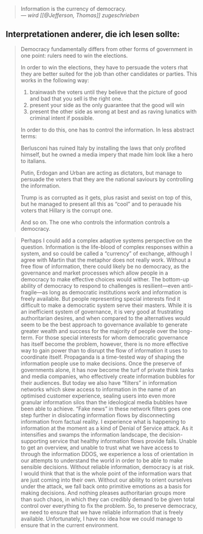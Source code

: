 > Information is the currency of democracy.
> <br>
> <cite> &mdash; wird [[@Jefferson, Thomas]] zugeschrieben</cite>

## Interpretationen anderer, die ich lesen sollte:

> Democracy fundamentally differs from other forms of government in one point: rulers need to win the elections.
> 
> In order to win the elections, they have to persuade the voters rhat they are better suited for the job than other candidates or parties. This works in the following way:
> 
> 1.  brainwash the voters until they believe that the picture of good and bad that you sell is the right one.
> 2.  present your side as the only guarantee that the good will win
> 3.  present the other side as wrong at best and as raving lunatics with criminal intent if possible.
> 
> In order to do this, one has to control the information. In less abstract terms:
> 
> Berlusconi has ruined Italy by installing the laws that only profited himself, but he owned a media impery that made him look like a hero to italians.
> 
> Putin, Erdogan and Urban are acting as dictators, but manage to persuade the voters that they are the national saviours by controlling the information.
> 
> Trump is as corrupted as it gets, plus rasist and sexist on top of this, but he managed to present all this as “cool” and to perauade his voters that Hillary is the corrupt one.
> 
> And so on. The one who controls the information controls a democracy.

> Perhaps I could add a complex adaptive systems perspective on the question. Information is the life-blood of complex responses within a system, and so could be called a “currency” of exchange, although I agree with Martin that the metaphor does not really work. Without a free flow of information, there could likely be no democracy, as the governance and market processes which allow people in a democracy to make effective choices would wither. The bottom-up ability of democracy to respond to challenges is resilient—even anti-fragile—as long as democratic institutions work and information is freely available. But people representing special interests find it difficult to make a democratic system serve their masters. While it is an inefficient system of governance, it is very good at frustrating authoritarian desires, and when compared to the alternatives would seem to be the best approach to governance available to generate greater wealth and success for the majority of people over the long-term. For those special interests for whom democratic governance has itself become the problem, however, there is no more effective way to gain power than to disrupt the flow of information it uses to coordinate itself. Propaganda is a time-tested way of shaping the information people use to make decisions. Once the preserve of governments alone, it has now become the turf of private think tanks and media companies, who effectively create information bubbles for their audiences. But today we also have “filters” in information networks which skew access to information in the name of an optimised customer experience, sealing users into even more granular information silos than the ideological media bubbles have been able to achieve. “Fake news” in these network filters goes one step further in dislocating information flows by disconnecting information from factual reality. I experience what is happening to information at the moment as a kind of Denial of Service attack. As it intensifies and swamps the information landscape, the decision-supporting service that healthy information flows provide fails. Unable to get an overview, and unable to trust what we have access to through the information DDOS, we experience a loss of orientation in our attempts to understand the world in order to be able to make sensible decisions. Without reliable information, democracy is at risk. I would think that that is the whole point of the information wars that are just coming into their own. Without our ability to orient ourselves under the attack, we fall back onto primitive emotions as a basis for making decisions. And nothing pleases authoritarian groups more than such chaos, in which they can credibly demand to be given total control over everything to fix the problem. So, to preserve democracy, we need to ensure that we have reliable information that is freely available. Unfortunately, I have no idea how we could manage to ensure that in the current environment.
